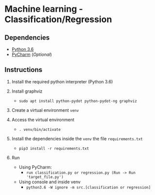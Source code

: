 # Machine learning - Classification/Regression

## Dependencies

- [Python 3.6](https://www.python.org/downloads/release/python-360/)
- [PyCharm](https://www.jetbrains.com/pycharm/) (_Optional_)

## Instructions

1. Install the required python interpreter (Python 3.6)

2. Install graphviz
    - `sudo apt install python-pydot python-pydot-ng graphviz`

3. Create a virtual environment `venv`

4. Access the virtual environment
    - `. venv/bin/activate`

5. Install the dependencies inside the `venv` the file `requirements.txt`
    - `pip3 install -r requirements.txt`
    
6. Run
    - Using PyCharm: 
        - `run classification.py or regression.py (Run -> Run 'target_file.py')`
    - Using console and inside venv
        - `python3.6 -W ignore -m src.[classification or regression]`
